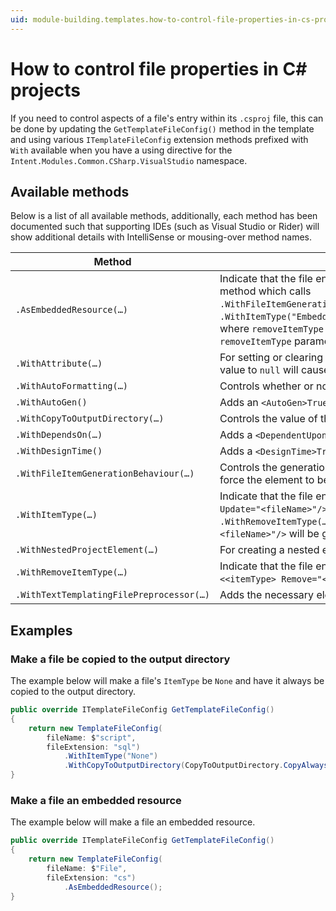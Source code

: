 ```yaml
---
uid: module-building.templates.how-to-control-file-properties-in-cs-projects
---
```

# How to control file properties in C# projects

If you need to control aspects of a file's entry within its `.csproj` file, this can be done by updating the `GetTemplateFileConfig()` method in the template and using various `ITemplateFileConfig` extension methods prefixed with `With` available when you have a using directive for the `Intent.Modules.Common.CSharp.VisualStudio` namespace.

## Available methods

Below is a list of all available methods, additionally, each method has been documented such that supporting IDEs (such as Visual Studio or Rider) will show additional details with IntelliSense or mousing-over method names.

| Method                                   | Description |
| ---------------------------------------- | ----------- |
| `.AsEmbeddedResource(…)`                 | Indicate that the file entry should be an `EmbeddedResource`. This is a convenience method which calls `.WithFileItemGenerationBehaviour(MsBuildFileItemGenerationBehaviour.Always)`, `.WithItemType("EmbeddedResource")` and `.WithRemoveItemType(removeItemType)` where `removeItemType` is `Compile` for `.cs` files and `None` for all other file types, the `removeItemType` parameter can be used to override this. |
| `.WithAttribute(…)`                      | For setting or clearing an attribute with any name and value. Setting an attribute's value to `null` will cause it to be removed. |
| `.WithAutoFormatting(…)`                 | Controls whether or not auto formatting of the file is applied after code merging. |
| `.WithAutoGen()`                         | Adds an `<AutoGen>True</AutoGen>` child element. |
| `.WithCopyToOutputDirectory(…)`          | Controls the value of the `<CopyToOutputDirectory />` child element. |
| `.WithDependsOn(…)`                      | Adds a `<DependentUpon />` child element. |
| `.WithDesignTime()`                      | Adds a `<DesignTime>True</DesignTime>` child element. |
| `.WithFileItemGenerationBehaviour(…)`    | Controls the generation behaviour of the file item element, this can be used to force the element to be/not be generated. |
| `.WithItemType(…)`                       | Indicate that the file entry should have the specified _ItemType_, ie, `<<itemType> Update="<fileName>"/>` should be added to the `.csproj` file. If the `.WithRemoveItemType(…)` method has also been used, then `<<itemType> Include="<fileName>"/>` will be generated instead. |
| `.WithNestedProjectElement(…)`           | For creating a nested element with any name and value. |
| `.WithRemoveItemType(…)`                 | Indicate that the file entry should have a `Remove` entry added for it, ie, that `<<itemType> Remove="<filename>" />` should be added to the `.csproj` file. |
| `.WithTextTemplatingFilePreprocessor(…)` | Adds the necessary elements to the file item for a pre-processed `.tt` file. |

## Examples

### Make a file be copied to the output directory

The example below will make a file's `ItemType` be `None` and have it always be copied to the output directory.

```csharp
public override ITemplateFileConfig GetTemplateFileConfig()
{
    return new TemplateFileConfig(
        fileName: $"script",
        fileExtension: "sql")
            .WithItemType("None")
            .WithCopyToOutputDirectory(CopyToOutputDirectory.CopyAlways);
}
```

### Make a file an embedded resource

The example below will make a file an embedded resource.

```csharp
public override ITemplateFileConfig GetTemplateFileConfig()
{
    return new TemplateFileConfig(
        fileName: $"File",
        fileExtension: "cs")
            .AsEmbeddedResource();
}
```
